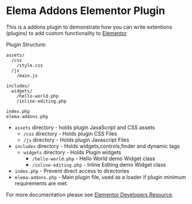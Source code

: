 # Elema Addons Elementor Plugin

This is a addons plugin to demonstrate how you can write extentions (plugins) to add custom functionality to [Elementor](https://github.com/pojome/elementor/)

Plugin Structure:

```
assets/
  /css
    /style.css
  /js
    /main.js

includes/
  widgets/
    /hello-world.php
    /inline-editing.php

index.php
elema-addons.php
```

- `assets` directory - holds plugin JavaScript and CSS assets
  - `/css` directory - Holds plugin CSS Files
  - `/js` directory - Holds plugin Javascript Files
- `includes` directory - Holds widgets,controls,finder and dynamic tags
  - `widgets` directory - Holds Plugin widgets
    - `/hello-world.php` - Hello World demo Widget class
    - `/inline-editing.php` - Inline Editing demo Widget class
- `index.php` - Prevent direct access to directories
- `elema-addons.php` - Main plugin file, used as a loader if plugin minimum requirements are met.

For more documentation please see [Elementor Developers Resource](https://developers.elementor.com/creating-an-extension-for-elementor/).
